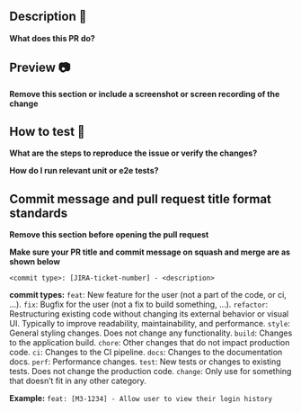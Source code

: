 ## Description 📝

**What does this PR do?**

## Preview 📷

**Remove this section or include a screenshot or screen recording of the change**

## How to test 🧪

**What are the steps to reproduce the issue or verify the changes?**

**How do I run relevant unit or e2e tests?**

## Commit message and pull request title format standards

**Remove this section before opening the pull request**

**Make sure your PR title and commit message on squash and merge are as shown below**

`<commit type>: [JIRA-ticket-number] - <description>`

**commit types:**
`feat`: New feature for the user (not a part of the code, or ci, ...).
`fix`: Bugfix for the user (not a fix to build something, ...).
`refactor`: Restructuring existing code without changing its external behavior or visual UI. Typically to improve readability, maintainability, and performance.
`style`: General styling changes. Does not change any functionality.
`build`: Changes to the application build.
`chore`: Other changes that do not impact production code.
`ci`: Changes to the CI pipeline.
`docs`: Changes to the documentation docs.
`perf`: Performance changes.
`test`: New tests or changes to existing tests. Does not change the production code.
`change`: Only use for something that doesn’t fit in any other category.

**Example:** `feat: [M3-1234] - Allow user to view their login history`
